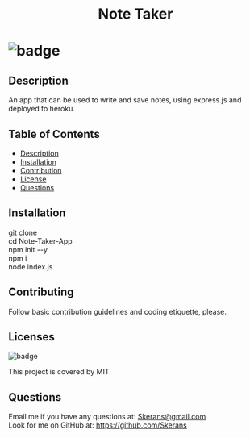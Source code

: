 <h1 align="center"> Note Taker <h1>

![badge](https://img.shields.io/badge/license-MIT-blue)

## Description
An app that can be used to write and save notes, using express.js and deployed to heroku.

## Table of Contents
- [Description](#description) 
- [Installation](#installation)
- [Contribution](#contribution)
- [License](#license)
- [Questions](#questions)

## Installation
git clone </br>
cd Note-Taker-App</br>
npm init --y </br>
npm i </br>
node index.js </br>

## Contributing
Follow basic contribution guidelines and coding etiquette, please.

## Licenses 
![badge](https://img.shields.io/badge/license-MIT-blue)</br>

This project is covered by MIT


## Questions
Email me if you have any questions at: Skerans@gmail.com</br>
Look for me on GitHub at: https://github.com/Skerans
